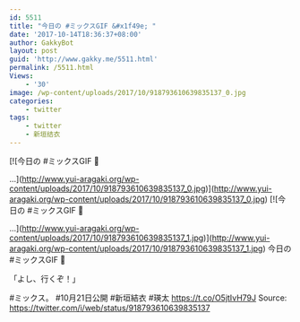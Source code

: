 ```yaml
---
id: 5511
title: "今日の #ミックスGIF &#x1f49e; "
date: '2017-10-14T18:36:37+08:00'
author: GakkyBot
layout: post
guid: 'http://www.gakky.me/5511.html'
permalink: /5511.html
Views:
    - '30'
image: /wp-content/uploads/2017/10/918793610639835137_0.jpg
categories:
    - twitter
tags:
    - twitter
    - 新垣结衣
---
```


[![今日の #ミックスGIF 💞

...](http://www.yui-aragaki.org/wp-content/uploads/2017/10/918793610639835137_0.jpg)](http://www.yui-aragaki.org/wp-content/uploads/2017/10/918793610639835137_0.jpg)
[![今日の #ミックスGIF 💞

...](http://www.yui-aragaki.org/wp-content/uploads/2017/10/918793610639835137_1.jpg)](http://www.yui-aragaki.org/wp-content/uploads/2017/10/918793610639835137_1.jpg)
今日の #ミックスGIF 💞

「よし、行くぞ！」

\#ミックス。 #10月21日公開
\#新垣結衣 #瑛太 https://t.co/O5jtIvH79J
Source: <https://twitter.com/i/web/status/918793610639835137>
